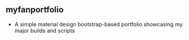 ## myfanportfolio
* A simple material design bootstrap-based portfolio showcasing my major builds and scripts
